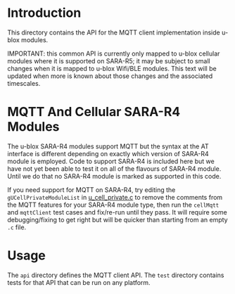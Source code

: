 # Introduction
This directory contains the API for the MQTT client implementation inside u-blox modules.

IMPORTANT: this common API is currently only mapped to u-blox cellular modules where it is supported on SARA-R5; it may be subject to small changes when it is mapped to u-blox Wifi/BLE modules.  This text will be updated when more is known about those changes and the associated timescales.

# MQTT And Cellular SARA-R4 Modules
The u-blox SARA-R4 modules support MQTT but the syntax at the AT interface is different depending on exactly which version of SARA-R4 module is employed.  Code to support SARA-R4 is included here but we have not yet been able to test it on all of the flavours of SARA-R4 module.  Until we do that no SARA-R4 module is marked as supported in this code.

If you need support for MQTT on SARA-R4, try editing the `gUCellPrivateModuleList` in [u_cell_private.c](/cell/src/u_cell_private.c) to remove the comments from the MQTT features for your SARA-R4 module type, then run the `cellMqtt` and `mqttClient` test cases and fix/re-run until they pass.  It will require some debugging/fixing to get right but will be quicker than starting from an empty `.c` file.

# Usage
The `api` directory defines the MQTT client API.  The `test` directory contains tests for that API that can be run on any platform.